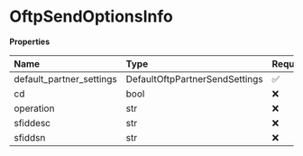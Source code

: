 # OftpSendOptionsInfo

**Properties**

| Name                     | Type                           | Required | Description |
| :----------------------- | :----------------------------- | :------- | :---------- |
| default_partner_settings | DefaultOftpPartnerSendSettings | ✅       |             |
| cd                       | bool                           | ❌       |             |
| operation                | str                            | ❌       |             |
| sfiddesc                 | str                            | ❌       |             |
| sfiddsn                  | str                            | ❌       |             |

